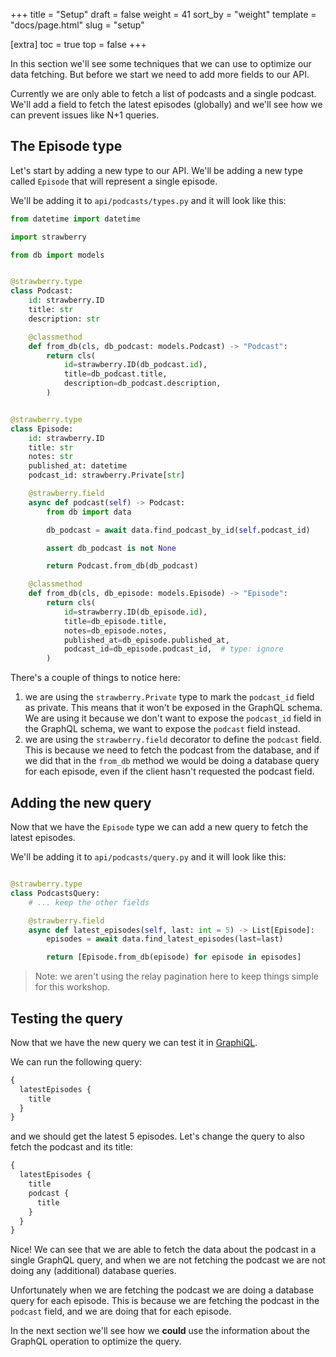 +++
title = "Setup"
draft = false
weight = 41
sort_by = "weight"
template = "docs/page.html"
slug = "setup"

[extra]
toc = true
top = false
+++

In this section we'll see some techniques that we can use to optimize our data
fetching. But before we start we need to add more fields to our API.

Currently we are only able to fetch a list of podcasts and a single podcast.
We'll add a field to fetch the latest episodes (globally) and we'll see how we
can prevent issues like N+1 queries.

## The Episode type

Let's start by adding a new type to our API. We'll be adding a new type called
`Episode` that will represent a single episode.

We'll be adding it to `api/podcasts/types.py` and it will look like this:

```python
from datetime import datetime

import strawberry

from db import models


@strawberry.type
class Podcast:
    id: strawberry.ID
    title: str
    description: str

    @classmethod
    def from_db(cls, db_podcast: models.Podcast) -> "Podcast":
        return cls(
            id=strawberry.ID(db_podcast.id),
            title=db_podcast.title,
            description=db_podcast.description,
        )


@strawberry.type
class Episode:
    id: strawberry.ID
    title: str
    notes: str
    published_at: datetime
    podcast_id: strawberry.Private[str]

    @strawberry.field
    async def podcast(self) -> Podcast:
        from db import data

        db_podcast = await data.find_podcast_by_id(self.podcast_id)

        assert db_podcast is not None

        return Podcast.from_db(db_podcast)

    @classmethod
    def from_db(cls, db_episode: models.Episode) -> "Episode":
        return cls(
            id=strawberry.ID(db_episode.id),
            title=db_episode.title,
            notes=db_episode.notes,
            published_at=db_episode.published_at,
            podcast_id=db_episode.podcast_id,  # type: ignore
        )
```

There's a couple of things to notice here:

1. we are using the `strawberry.Private` type to mark the `podcast_id` field as
   private. This means that it won't be exposed in the GraphQL schema. We are
   using it because we don't want to expose the `podcast_id` field in the
   GraphQL schema, we want to expose the `podcast` field instead.
2. we are using the `strawberry.field` decorator to define the `podcast` field.
   This is because we need to fetch the podcast from the database, and if we did
   that in the `from_db` method we would be doing a database query for each
   episode, even if the client hasn't requested the podcast field.

## Adding the new query

Now that we have the `Episode` type we can add a new query to fetch the latest
episodes.

We'll be adding it to `api/podcasts/query.py` and it will look like this:

```python

@strawberry.type
class PodcastsQuery:
    # ... keep the other fields

    @strawberry.field
    async def latest_episodes(self, last: int = 5) -> List[Episode]:
        episodes = await data.find_latest_episodes(last=last)

        return [Episode.from_db(episode) for episode in episodes]
```

> Note: we aren't using the relay pagination here to keep things simple for this
> workshop.

## Testing the query

Now that we have the new query we can test it in
[GraphiQL](http://localhost:8000/graphql).

We can run the following query:

```graphql
{
  latestEpisodes {
    title
  }
}
```

and we should get the latest 5 episodes. Let's change the query to also fetch
the podcast and its title:

```graphql
{
  latestEpisodes {
    title
    podcast {
      title
    }
  }
}
```

Nice! We can see that we are able to fetch the data about the podcast in a
single GraphQL query, and when we are not fetching the podcast we are not doing
any (additional) database queries.

Unfortunately when we are fetching the podcast we are doing a database query for
each episode. This is because we are fetching the podcast in the `podcast`
field, and we are doing that for each episode.

In the next section we'll see how we **could** use the information about the
GraphQL operation to optimize the query.
